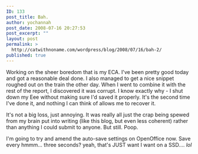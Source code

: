 ```yaml
---
ID: 133
post_title: Bah.
author: yochannah
post_date: 2008-07-16 20:27:53
post_excerpt: ""
layout: post
permalink: >
  http://catwithnoname.com/wordpress/blog/2008/07/16/bah-2/
published: true
---
```

Working on the sheer boredom that is my ECA. I've been pretty good today and got a reasonable deal done. I also managed to get a nice snippet roughed out on the train the other day. When I went to combine it with the rest of the report, I discovered it was corrupt. I know exactly why - I shut down my Eee without making sure I'd saved it properly. It's the second time I've done it, and nothing I can think of allows me to recover it. 

It's not a big loss, just annoying. It was really all just the crap being spewed from my brain put into writing (like this blog, but even less coherent) rather than anything I could submit to anyone. But still. Poop. 

I'm going to try and amend the auto-save settings on OpenOffice now. Save every hmmm... three seconds? yeah, that's JUST want I want on a SSD.... *lol*